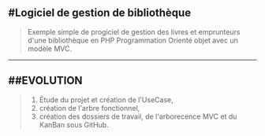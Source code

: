 #Logiciel de gestion de bibliothèque
-----
> Exemple simple de progiciel de gestion des livres et emprunteurs d'une bibliothèque en PHP Programmation Orienté objet avec un modèle MVC.
-----
##EVOLUTION
-----
> 1. Étude du projet et création de l'UseCase,
> 2. création de l'arbre fonctionnel,
> 3. création des dossiers de travail, de l'arborecence MVC et du KanBan sous GitHub.